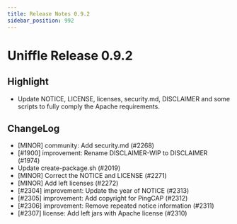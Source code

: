 ```yaml
---
title: Release Notes 0.9.2
sidebar_position: 992
---
```


# Uniffle Release 0.9.2

## Highlight

- Update NOTICE, LICENSE, licenses, security.md, DISCLAIMER and some scripts to fully comply the Apache requirements.

## ChangeLog
* [MINOR] community: Add security.md (#2268)
* [#1900] improvement: Rename DISCLAIMER-WIP to DISCLAIMER (#1974)
* Update create-package.sh (#2019)
* [MINOR] Correct the NOTICE and LICENSE (#2271)
* [MINOR] Add left licenses (#2272)
* [#2304] improvement: Update the year of NOTICE (#2313)
* [#2305] improvement: Add copyright for PingCAP (#2312)
* [#2306] improvement: Remove repeated notice information (#2311)
* [#2307] license: Add left jars with Apache license (#2310)
